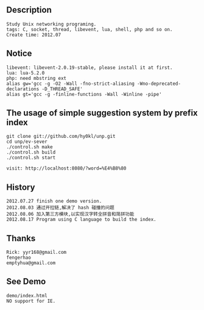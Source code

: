 Description
-----------
    Study Unix networking programing.
    tags: C, socket, thread, libevent, lua, shell, php and so on.
    Create time: 2012.07

Notice
------
    libevent: libevent-2.0.19-stable, please install it at first.
    lua: lua-5.2.0
    php: need mbstring ext
    alias gw='gcc -g -O2 -Wall -fno-strict-aliasing -Wno-deprecated-declarations -D_THREAD_SAFE'
    alias gt='gcc -g -finline-functions -Wall -Winline -pipe'

The usage of simple suggestion system by prefix index
-----
    git clone git://github.com/hy0kl/unp.git
    cd unp/ev-sever
    ./control.sh make
    ./control.sh build
    ./control.sh start

    visit: http://localhost:8080/?word=%E4%B8%80

History
------
    2012.07.27 finish one demo version.
    2012.08.03 通过开拉链,解决了 hash 碰撞的问题
    2012.08.06 加入第三方模块,以实现汉字转全拼音和简拼功能
    2012.08.17 Program using C language to build the index.

Thanks
------
    Rick: yyr168@gmail.com
    fengerhao
    emptyhua@gmail.com

See Demo
--------
    demo/index.html
    NO support for IE.
